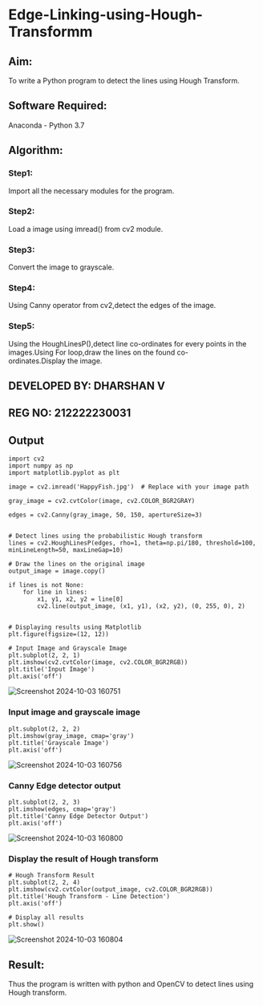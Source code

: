 # Edge-Linking-using-Hough-Transformm
## Aim:
To write a Python program to detect the lines using Hough Transform.

## Software Required:
Anaconda - Python 3.7

## Algorithm:
### Step1:

Import all the necessary modules for the program.
### Step2:

Load a image using imread() from cv2 module.
### Step3:

Convert the image to grayscale.
### Step4:

Using Canny operator from cv2,detect the edges of the image.
### Step5:

Using the HoughLinesP(),detect line co-ordinates for every points in the images.Using For loop,draw the lines on the found co-ordinates.Display the image.

## DEVELOPED BY: DHARSHAN V
## REG NO: 212222230031
## Output
```
import cv2
import numpy as np
import matplotlib.pyplot as plt

image = cv2.imread('HappyFish.jpg')  # Replace with your image path

gray_image = cv2.cvtColor(image, cv2.COLOR_BGR2GRAY)

edges = cv2.Canny(gray_image, 50, 150, apertureSize=3)


# Detect lines using the probabilistic Hough transform
lines = cv2.HoughLinesP(edges, rho=1, theta=np.pi/180, threshold=100, minLineLength=50, maxLineGap=10)

# Draw the lines on the original image
output_image = image.copy()

if lines is not None:
    for line in lines:
        x1, y1, x2, y2 = line[0]
        cv2.line(output_image, (x1, y1), (x2, y2), (0, 255, 0), 2)


# Displaying results using Matplotlib
plt.figure(figsize=(12, 12))

# Input Image and Grayscale Image
plt.subplot(2, 2, 1)
plt.imshow(cv2.cvtColor(image, cv2.COLOR_BGR2RGB))
plt.title('Input Image')
plt.axis('off')

```
![Screenshot 2024-10-03 160751](https://github.com/user-attachments/assets/bd1220e8-67cc-41a7-bed0-c6c94b8a9fb4)

### Input image and grayscale image
```
plt.subplot(2, 2, 2)
plt.imshow(gray_image, cmap='gray')
plt.title('Grayscale Image')
plt.axis('off')

```

![Screenshot 2024-10-03 160756](https://github.com/user-attachments/assets/4a200118-59f5-491d-bdcd-220dfc7b644a)

### Canny Edge detector output
```
plt.subplot(2, 2, 3)
plt.imshow(edges, cmap='gray')
plt.title('Canny Edge Detector Output')
plt.axis('off')
```

![Screenshot 2024-10-03 160800](https://github.com/user-attachments/assets/cd44f11f-aca8-4109-87d8-319c26ed14df)


### Display the result of Hough transform
```
# Hough Transform Result
plt.subplot(2, 2, 4)
plt.imshow(cv2.cvtColor(output_image, cv2.COLOR_BGR2RGB))
plt.title('Hough Transform - Line Detection')
plt.axis('off')

# Display all results
plt.show()

```
![Screenshot 2024-10-03 160804](https://github.com/user-attachments/assets/20d32d2f-8253-49ac-a26c-9a52b74e197e)


## Result:
Thus the program is written with python and OpenCV to detect lines using Hough transform.
